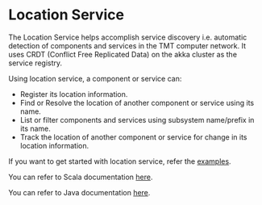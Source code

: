 Location Service
================

The Location Service helps accomplish service discovery i.e. automatic detection of components and services in the TMT computer network.
It uses CRDT (Conflict Free Replicated Data) on the akka cluster as the service registry.

Using location service, a component or service can:
* Register its location information.
* Find or Resolve the location of another component or service using its name.
* List or filter components and services using subsystem name/prefix in its name.
* Track the location of another component or service for change in its location information.

If you want to get started with location service, refer the [examples](https://tmtsoftware.github.io/csw/services/location.html).

You can refer to Scala documentation [here](https://tmtsoftware.github.io/csw/api/scala/csw/location/index.html).

You can refer to Java documentation [here](https://tmtsoftware.github.io/csw/api/java/?/index.html).
